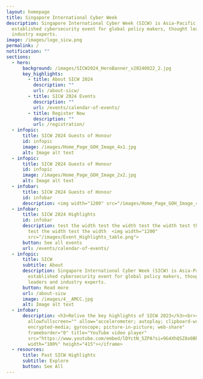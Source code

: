 ```yaml
---
layout: homepage
title: Singapore International Cyber Week
description: Singapore International Cyber Week (SICW) is Asia-Pacific’s most
  established cybersecurity event for global policy makers, thought leaders and
  industry experts.
image: /images/logo_sicw.png
permalink: /
notification: ""
sections:
  - hero:
      background: /images/SICW2024_HeroBanner_v20240822_2.jpg
      key_highlights:
        - title: About SICW 2024
          description: ""
          url: /about-sicw/
        - title: SICW 2024 Events
          description: ""
          url: /events/calendar-of-events/
        - title: Register Now
          description: ""
          url: /registration/
  - infopic:
      title: SICW 2024 Guests of Honour
      id: infopic
      image: /images/Home_Page_GOH_Image_4x1.jpg
      alt: Image alt text
  - infopic:
      title: SICW 2024 Guests of Honour
      id: infopic
      image: /images/Home_Page_GOH_Image_2x2.jpg
      alt: Image alt text
  - infobar:
      title: SICW 2024 Guests of Honour
      id: infobar
      description: <img width="1200" src="/images/Home_Page_GOH_Image_4x1.jpg">
  - infobar:
      title: SICW 2024 Highlights
      id: infobar
      description: test the width test the width test the width test the width test
        test the width test the width  <img width="1200"
        src="/images/Event_Highlights_table.png">
      button: See all events
      url: /events/calendar-of-events/
  - infopic:
      title: SICW
      subtitle: About
      description: Singapore International Cyber Week (SICW) is Asia-Pacific’s most
        established cybersecurity event for global policy makers, thought
        leaders and industry experts.
      button: Read more
      url: /about-sicw
      image: /images/4__AMCC.jpg
      alt: Image alt text
  - infobar:
      description: <h3>Relive the key highlights of SICW 2023</h3><br><iframe
        allowfullscreen="" allow="accelerometer; autoplay; clipboard-write;
        encrypted-media; gyroscope; picture-in-picture; web-share"
        frameborder="0" title="YouTube video player"
        src="https://www.youtube.com/embed/lDYctN_5ZPA?si=9G4XhQSZ8o0BkKDH"
        width="100%" height="415"></iframe>
  - resources:
      title: Past SICW Highlights
      subtitle: Explore
      button: See All
---
```

